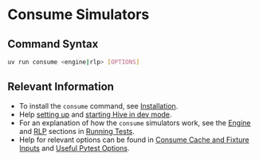 # Consume Simulators

## Command Syntax

```bash
uv run consume <engine|rlp> [OPTIONS]
```

## Relevant Information

- To install the `consume` command, see [Installation](../../getting_started/installation.md).
- Help [setting up](../hive/index.md) and [starting Hive in dev mode](../hive/dev_mode.md).
- For an explanation of how the `consume` simulators work, see the [Engine](../running.md#engine) and [RLP](../running.md#rlp) sections in [Running Tests](../running.md).
- Help for relevant options can be found in [Consume Cache and Fixture Inputs](./cache.md) and [Useful Pytest Options](../useful_pytest_options.md).
